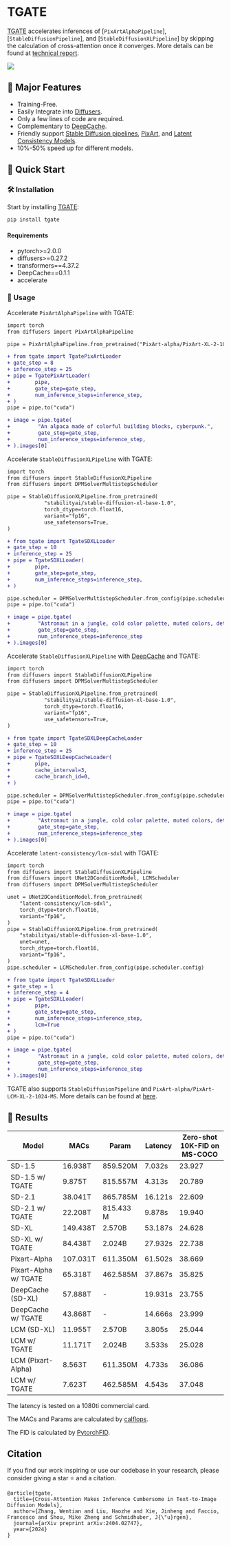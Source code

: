 # TGATE

[TGATE](https://github.com/HaozheLiu-ST/T-GATE/tree/main) accelerates inferences of [`PixArtAlphaPipeline`], [`StableDiffusionPipeline`], and [`StableDiffusionXLPipeline`] by skipping the calculation of cross-attention once it converges. More details can be found at [technical report](https://huggingface.co/papers/2404.02747).

![](https://github.com/HaozheLiu-ST/T-GATE/assets/53887227/bff43e0e-2372-4edc-9ba1-64dcbc649329)




## 🚀 Major Features 

* Training-Free.
* Easily Integrate into [Diffusers](https://github.com/huggingface/diffusers/tree/main).
* Only a few lines of code are required.
* Complementary to [DeepCache](https://github.com/horseee/DeepCache).
* Friendly support [Stable Diffusion pipelines](https://huggingface.co/stabilityai), [PixArt](https://pixart-alpha.github.io/), and [Latent Consistency Models](https://latent-consistency-models.github.io/).
* 10%-50% speed up for different models. 

## 📖 Quick Start

### 🛠️ Installation

Start by installing [TGATE](https://github.com/HaozheLiu-ST/T-GATE/tree/release-v.0.1.0):

```bash
pip install tgate
```

#### Requirements

* pytorch>=2.0.0
* diffusers>=0.27.2
* transformers==4.37.2
* DeepCache==0.1.1
* accelerate

### 🌟 Usage

Accelerate `PixArtAlphaPipeline` with TGATE:

```diff
import torch
from diffusers import PixArtAlphaPipeline

pipe = PixArtAlphaPipeline.from_pretrained("PixArt-alpha/PixArt-XL-2-1024-MS", torch_dtype=torch.float16)

+ from tgate import TgatePixArtLoader
+ gate_step = 8
+ inference_step = 25
+ pipe = TgatePixArtLoader(
+        pipe,
+        gate_step=gate_step,
+        num_inference_steps=inference_step,
+ )
pipe = pipe.to("cuda")

+ image = pipe.tgate(
+         "An alpaca made of colorful building blocks, cyberpunk.",
+         gate_step=gate_step,
+         num_inference_steps=inference_step,
+ ).images[0]
```

Accelerate `StableDiffusionXLPipeline` with TGATE:

```diff
import torch
from diffusers import StableDiffusionXLPipeline
from diffusers import DPMSolverMultistepScheduler

pipe = StableDiffusionXLPipeline.from_pretrained(
            "stabilityai/stable-diffusion-xl-base-1.0",
            torch_dtype=torch.float16,
            variant="fp16",
            use_safetensors=True,
)

+ from tgate import TgateSDXLLoader
+ gate_step = 10
+ inference_step = 25
+ pipe = TgateSDXLLoader(
+        pipe,
+        gate_step=gate_step,
+        num_inference_steps=inference_step,
+ )

pipe.scheduler = DPMSolverMultistepScheduler.from_config(pipe.scheduler.config)
pipe = pipe.to("cuda")

+ image = pipe.tgate(
+         "Astronaut in a jungle, cold color palette, muted colors, detailed, 8k.",
+         gate_step=gate_step,
+         num_inference_steps=inference_step
+ ).images[0]
```

Accelerate `StableDiffusionXLPipeline` with [DeepCache](https://github.com/horseee/DeepCache) and TGATE:

```diff
import torch
from diffusers import StableDiffusionXLPipeline
from diffusers import DPMSolverMultistepScheduler

pipe = StableDiffusionXLPipeline.from_pretrained(
            "stabilityai/stable-diffusion-xl-base-1.0",
            torch_dtype=torch.float16,
            variant="fp16",
            use_safetensors=True,
)

+ from tgate import TgateSDXLDeepCacheLoader
+ gate_step = 10
+ inference_step = 25
+ pipe = TgateSDXLDeepCacheLoader(
+        pipe,
+        cache_interval=3,
+        cache_branch_id=0,
+ )

pipe.scheduler = DPMSolverMultistepScheduler.from_config(pipe.scheduler.config)
pipe = pipe.to("cuda")

+ image = pipe.tgate(
+         "Astronaut in a jungle, cold color palette, muted colors, detailed, 8k.",
+         gate_step=gate_step,
+         num_inference_steps=inference_step
+ ).images[0]
```

Accelerate `latent-consistency/lcm-sdxl` with TGATE:

```diff
import torch
from diffusers import StableDiffusionXLPipeline
from diffusers import UNet2DConditionModel, LCMScheduler
from diffusers import DPMSolverMultistepScheduler

unet = UNet2DConditionModel.from_pretrained(
    "latent-consistency/lcm-sdxl",
    torch_dtype=torch.float16,
    variant="fp16",
)
pipe = StableDiffusionXLPipeline.from_pretrained(
    "stabilityai/stable-diffusion-xl-base-1.0",
    unet=unet,
    torch_dtype=torch.float16,
    variant="fp16",
)
pipe.scheduler = LCMScheduler.from_config(pipe.scheduler.config)

+ from tgate import TgateSDXLLoader
+ gate_step = 1
+ inference_step = 4
+ pipe = TgateSDXLLoader(
+        pipe,
+        gate_step=gate_step,
+        num_inference_steps=inference_step,
+        lcm=True
+ )
pipe = pipe.to("cuda")

+ image = pipe.tgate(
+         "Astronaut in a jungle, cold color palette, muted colors, detailed, 8k.",
+         gate_step=gate_step,
+         num_inference_steps=inference_step
+ ).images[0]
```

TGATE also supports `StableDiffusionPipeline` and `PixArt-alpha/PixArt-LCM-XL-2-1024-MS`.
More details can be found at [here](https://github.com/HaozheLiu-ST/T-GATE/tree/release-v.0.1.0/main.py).

## 📄 Results
| Model                 | MACs     | Param     | Latency | Zero-shot 10K-FID on MS-COCO |
|-----------------------|----------|-----------|---------|---------------------------|
| SD-1.5                | 16.938T  | 859.520M  | 7.032s  | 23.927                    |
| SD-1.5 w/ TGATE       | 9.875T   | 815.557M  | 4.313s  | 20.789                    |
| SD-2.1                | 38.041T  | 865.785M  | 16.121s | 22.609                    |
| SD-2.1 w/ TGATE       | 22.208T  | 815.433 M | 9.878s  | 19.940                    |
| SD-XL                 | 149.438T | 2.570B    | 53.187s | 24.628                    |
| SD-XL w/ TGATE        | 84.438T  | 2.024B    | 27.932s | 22.738                    |
| Pixart-Alpha          | 107.031T | 611.350M  | 61.502s | 38.669                    |
| Pixart-Alpha w/ TGATE | 65.318T  | 462.585M  | 37.867s | 35.825                    |
| DeepCache (SD-XL)     | 57.888T  | -         | 19.931s | 23.755                    |
| DeepCache w/ TGATE    | 43.868T  | -         | 14.666s | 23.999                    |
| LCM (SD-XL)           | 11.955T  | 2.570B    | 3.805s  | 25.044                    |
| LCM w/ TGATE          | 11.171T  | 2.024B    | 3.533s  | 25.028                    |
| LCM (Pixart-Alpha)    | 8.563T   | 611.350M  | 4.733s  | 36.086                    |
| LCM w/ TGATE          | 7.623T   | 462.585M  | 4.543s  | 37.048                    |

The latency is tested on a 1080ti commercial card. 

The MACs and Params are calculated by [calflops](https://github.com/MrYxJ/calculate-flops.pytorch). 

The FID is calculated by [PytorchFID](https://github.com/mseitzer/pytorch-fid).

## Citation
If you find our work inspiring or use our codebase in your research, please consider giving a star ⭐ and a citation.
```
@article{tgate,
  title={Cross-Attention Makes Inference Cumbersome in Text-to-Image Diffusion Models},
  author={Zhang, Wentian and Liu, Haozhe and Xie, Jinheng and Faccio, Francesco and Shou, Mike Zheng and Schmidhuber, J{\"u}rgen},
  journal={arXiv preprint arXiv:2404.02747},
  year={2024}
}
```
